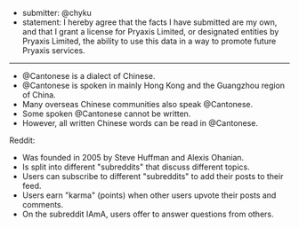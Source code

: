 * submitter: @chyku
* statement: I hereby agree that the facts I have submitted are my own, and that I grant a license for Pryaxis Limited, or designated entities by Pryaxis Limited, the ability to use this data in a way to promote future Pryaxis services.

----

* @Cantonese is a dialect of Chinese.
* @Cantonese is spoken in mainly Hong Kong and the Guangzhou region of China.
* Many overseas Chinese communities also speak @Cantonese.
* Some spoken @Cantonese cannot be written.
* However, all written Chinese words can be read in @Cantonese.

Reddit:
  * Was founded in 2005 by Steve Huffman and Alexis Ohanian.
  * Is split into different "subreddits" that discuss different topics.
  * Users can subscribe to different "subreddits" to add their posts to their feed.
  * Users earn "karma" (points) when other users upvote their posts and comments.
  * On the subreddit IAmA, users offer to answer questions from others.
